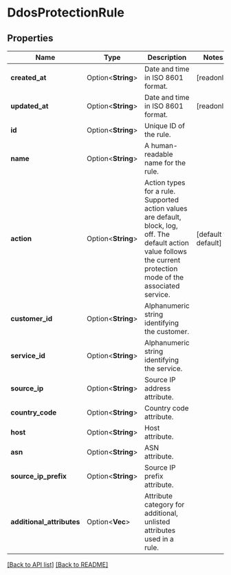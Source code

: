 # DdosProtectionRule

## Properties

Name | Type | Description | Notes
------------ | ------------- | ------------- | -------------
**created_at** | Option<**String**> | Date and time in ISO 8601 format. | [readonly]
**updated_at** | Option<**String**> | Date and time in ISO 8601 format. | [readonly]
**id** | Option<**String**> | Unique ID of the rule. | 
**name** | Option<**String**> | A human-readable name for the rule. | 
**action** | Option<**String**> | Action types for a rule. Supported action values are default, block, log, off. The default action value follows the current protection mode of the associated service. | [default to default]
**customer_id** | Option<**String**> | Alphanumeric string identifying the customer. | 
**service_id** | Option<**String**> | Alphanumeric string identifying the service. | 
**source_ip** | Option<**String**> | Source IP address attribute. | 
**country_code** | Option<**String**> | Country code attribute. | 
**host** | Option<**String**> | Host attribute. | 
**asn** | Option<**String**> | ASN attribute. | 
**source_ip_prefix** | Option<**String**> | Source IP prefix attribute. | 
**additional_attributes** | Option<**Vec<String>**> | Attribute category for additional, unlisted attributes used in a rule. | 

[[Back to API list]](../README.md#documentation-for-api-endpoints) [[Back to README]](../README.md)


